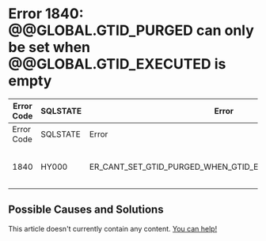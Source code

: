 
# Error 1840: @@GLOBAL.GTID_PURGED can only be set when @@GLOBAL.GTID_EXECUTED is empty


| Error Code | SQLSTATE | Error | Description |
| --- | --- | --- | --- |
| Error Code | SQLSTATE | Error | Description |
| 1840 | HY000 | ER_CANT_SET_GTID_PURGED_WHEN_GTID_EXECUTED_IS_NOT_EMPTY | @@GLOBAL.GTID_PURGED can only be set when @@GLOBAL.GTID_EXECUTED is empty. |




## Possible Causes and Solutions


This article doesn't currently contain any content. [You can help!](/kb/en/writing-and-editing-knowledge-base-articles/)

